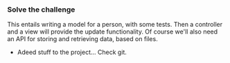 ### Solve the challenge

This entails writing a model for a person, with some tests. Then a controller and a view will provide the update functionality.
Of course we'll also need an API for storing and retrieving data, based on files.

- Adeed stuff to the project... Check git.

